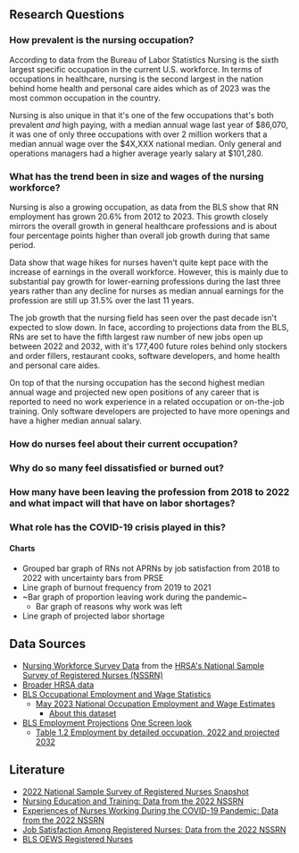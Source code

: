 ## Research Questions

### How prevalent is the nursing occupation?

According to data from the Bureau of Labor Statistics Nursing is the sixth largest specific occupation in the current U.S. workforce. In terms of occupations in healthcare, nursing is the second largest in the nation behind home health and personal care aides which as of 2023 was the most common occupation in the country.

Nursing is also unique in that it's one of the few occupations that's both prevalent *and* high paying, with a median annual wage last year of $86,070, it was one of only three occupations with over 2 million workers that a median annual wage over the $4X,XXX national median. Only general and operations managers had a higher average yearly salary at $101,280.

### What has the trend been in size and wages of the nursing workforce?

Nursing is also a growing occupation, as data from the BLS show that RN employment has grown 20.6% from 2012 to 2023. This growth closely mirrors the overall growth in general healthcare professions and is about four percentage points higher than overall job growth during that same period.

Data show that wage hikes for nurses haven't quite kept pace with the increase of earnings in the overall workforce. However, this is mainly due to substantial pay growth for lower-earning professions during the last three years rather than any decline for nurses as median annual earnings for the profession are still up 31.5% over the last 11 years.

The job growth that the nursing field has seen over the past decade isn't expected to slow down. In face, according to projections data from the BLS, RNs are set to have the fifth largest raw number of new jobs open up between 2022 and 2032, with it's 177,400 future roles behind only stockers and order fillers, restaurant cooks, software developers, and home health and personal care aides.

On top of that the nursing occupation has the second highest median annual wage and projected new open positions of any career that is reported to need no work experience in a related occupation or on-the-job training. Only software developers are projected to have more openings and have a higher median annual salary.

### How do nurses feel about their current occupation?

### Why do so many feel dissatisfied or burned out?

### How many have been leaving the profession from 2018 to 2022 and what impact will that have on labor shortages?

### What role has the COVID-19 crisis played in this?

#### Charts
* Grouped bar graph of RNs not APRNs by job satisfaction from 2018 to 2022 with uncertainty bars from PRSE
* Line graph of burnout frequency from 2019 to 2021
* ~Bar graph of proportion leaving work during the pandemic~
	* Bar graph of reasons why work was left
* Line graph of projected labor shortage
## Data Sources

* [Nursing Workforce Survey Data](https://data.hrsa.gov/topics/health-workforce/nursing-workforce-survey-data) from the [HRSA's National Sample Survey of Registered Nurses (NSSRN)](https://bhw.hrsa.gov/data-research/access-data-tools/national-sample-survey-registered-nurses) 
* [Broader HRSA data](https://data.hrsa.gov/data/download?data=nursing-workforce-survey-data)
* [BLS Occupational Employment and Wage Statistics](https://www.bls.gov/oes/)
	* [May 2023 National Occupation Employment and Wage Estimates](https://www.bls.gov/oes/current/oes_nat.htm)
		* [About this dataset](https://www.bls.gov/oes/current/oes_abo.htm)
* [BLS Employment Projections](https://www.bls.gov/emp/data/occupational-data.htm) [One Screen look](https://data.bls.gov/projections/occupationProj)
	* [Table 1.2 Employment by detailed occupation, 2022 and projected 2032](https://www.bls.gov/emp/tables/emp-by-detailed-occupation.htm)


## Literature

* [2022 National Sample Survey of Registered Nurses Snapshot](https://bhw.hrsa.gov/sites/default/files/bureau-health-workforce/Nurse-Survey-Fact-Sheet-2024.pdf)
* [Nursing Education and Training: Data from the 2022 NSSRN](https://bhw.hrsa.gov/sites/default/files/bureau-health-workforce/data-research/nssrn-education-training-report.pdf)
* [Experiences of Nurses Working During the COVID-19 Pandemic: Data from the 2022 NSSRN](https://bhw.hrsa.gov/sites/default/files/bureau-health-workforce/data-research/nssrn-covid-impact-report.pdf)
* [Job Satisfaction Among Registered Nurses: Data from the 2022 NSSRN](https://bhw.hrsa.gov/sites/default/files/bureau-health-workforce/data-research/nssrn-job-satisfaction-report.pdf)
* [BLS OEWS Registered Nurses](https://www.bls.gov/oes/current/oes291141.htm)
